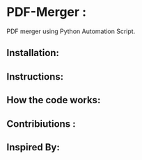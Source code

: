 # PDF-Merger :
PDF merger using Python Automation Script.

## Installation:

## Instructions:

## How the code works:

## Contribiutions  :

## Inspired By:
